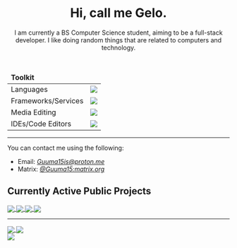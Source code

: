 <div align="center">
    <h1>Hi, call me Gelo.</h1>
    <p>I am currently a BS Computer Science student, aiming to be a full-stack developer. I like doing random things that are related to computers and technology.</p>
    <br/>
    <table>
        <thead><td colspan="2"><b>Toolkit</b></td></thead>
        <tbody>
            <tr>
                <td>Languages</td>
                <td><img src="https://skillicons.dev/icons?i=py,lua,cs,c,bash"/></td>
            </tr>
            <tr>
                <td>Frameworks/Services</td>
                <td><img src="https://skillicons.dev/icons?i=cloudflare,flask,git,postgres,qt"/></td>
            </tr>
            <tr>
                <td>Media Editing</td>
                <td><img src="https://skillicons.dev/icons?i=ps,pr,ae,au"/></td>
            </tr>
            <tr>
                <td>IDEs/Code Editors</td>
                <td><img src="https://skillicons.dev/icons?i=neovim,vscode,idea,visualstudio"/></td>
            </tr>
        </tbody>
    </table>
    <!-- <img src="https://komarev.com/ghpvc/?username=Guuma15&color=blueviolet&style=for-the-badge"></img> -->
</div>
<hr/>
<p>You can contact me using the following:</p>
<ul>
    <li>Email: <a href="mailto:Guuma15is@proton.me"><i>Guuma15is@proton.me</i></a></li>
    <li>Matrix: <a href="https://matrix.to/#/@Guuma15:matrix.org"><i>@Guuma15:matrix.org</i></a></li>
</ul>

<h2>Currently Active Public Projects</h2>
<a href="https://github.com/SetupGuides/Neovim">
    <img src="https://github-readme-stats.vercel.app/api/pin?username=SetupGuides&repo=Neovim&theme=transparent&hide_border=true&locale=en" align="center"></img>
</a>
<a href="https://github.com/Guuma15/RestEasy">
    <img src="https://github-readme-stats.vercel.app/api/pin?username=Guuma15&repo=RestEasy&theme=transparent&hide_border=true&locale=en" align="center"></img>
</a>
<a href="https://github.com/SetupGuides/ArchLinux">
    <img src="https://github-readme-stats.vercel.app/api/pin?username=SetupGuides&repo=ArchLinux&theme=transparent&hide_border=true&locale=en" align="center"></img>
</a>
<a href="https://github.com/Guuma15/copyt">
    <img src="https://github-readme-stats.vercel.app/api/pin?username=Guuma15&repo=copyt&theme=transparent&hide_border=true&locale=en" align="center"></img>
</a>

<hr/>

<a href="https://github.com/Guuma15?tab=repositories">
    <img src="https://github-readme-stats.vercel.app/api/top-langs?username=Guuma15&theme=transparent&hide_border=true&locale=en" align="center"></img>
</a>
<a href="https://github.com/Guuma15">
    <img src="https://github-readme-stats.vercel.app/api?username=Guuma15&count_private=true&show_icons=true&theme=transparent&hide_border=true&locale=en" align="center"></img><br/>
    <img src="https://github-profile-summary-cards.vercel.app/api/cards/profile-details?username=Guuma15&theme=transparent" align="center"></img>
</a>
